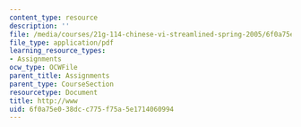 ```yaml
---
content_type: resource
description: ''
file: /media/courses/21g-114-chinese-vi-streamlined-spring-2005/6f0a75e038dcc775f75a5e1714060994_MIT21G_114S05_4_06f_2.pdf
file_type: application/pdf
learning_resource_types:
- Assignments
ocw_type: OCWFile
parent_title: Assignments
parent_type: CourseSection
resourcetype: Document
title: http://www
uid: 6f0a75e0-38dc-c775-f75a-5e1714060994
---
```

